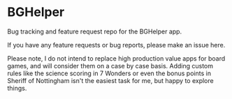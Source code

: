 # BGHelper
Bug tracking and feature request repo for the BGHelper app.

If you have any feature requests or bug reports, please make an issue here.

Please note, I do not intend to replace high production value apps for board games, and will consider them on a case by case basis. Adding custom rules like the science scoring in 7 Wonders or even the bonus points in Sheriff of Nottingham isn't the easiest task for me, but happy to explore things.
